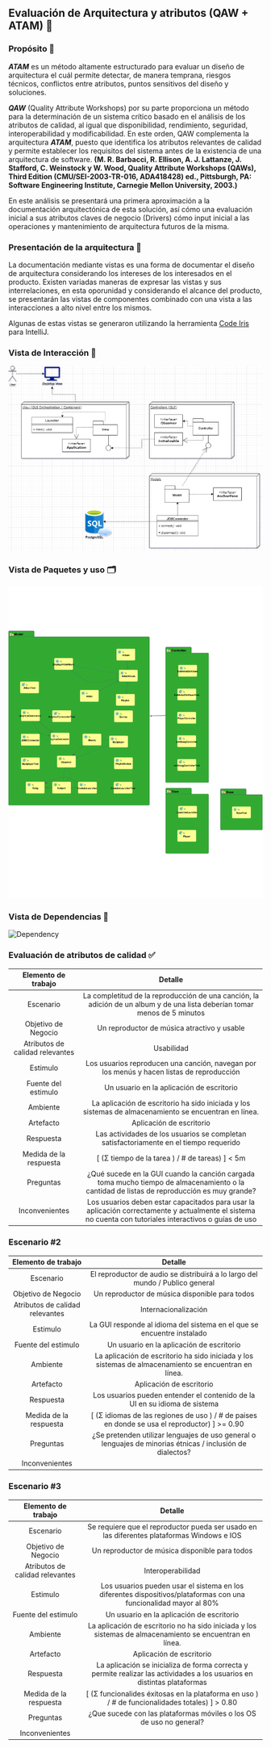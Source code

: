 ## Evaluación de Arquitectura y atributos (QAW + ATAM) 🏬

### Propósito 🔎

_**ATAM**_ es un método altamente estructurado para evaluar un diseño de arquitectura el cuál permite detectar, de manera temprana, riesgos técnicos, conflictos entre atributos, puntos sensitivos del diseño y soluciones.

_**QAW**_ (Quality Attribute Workshops) por su parte proporciona un método para la determinación de un sistema crítico basado   en   el análisis   de   los   atributos   de   calidad,   al   igual   que disponibilidad,  rendimiento,  seguridad,  interoperabilidad  y  modificabilidad.  En  este  orden, QAW  complementa  la  arquitectura  _**ATAM**_,  puesto  que  identifica  los  atributos  relevantes  de calidad   y   permite   establecer   los   requisitos   del   sistema   antes de la existencia de una arquitectura de software.
**(M.  R.  Barbacci,  R.  Ellison,  A.  J.  Lattanze,  J.  Stafford,  C.  Weinstock  y  W.  Wood,  Quality Attribute   Workshops   (QAWs),   Third   Edition   (CMU/SEI-2003-TR-016,   ADA418428)   ed., Pittsburgh, PA: Software Engineering Institute, Carnegie Mellon University, 2003.)**

En este análisis se presentará una primera aproximación a la documentación arquitectónica de esta solución, así cómo una evaluación inicial a sus atributos claves de negocio (Drivers) cómo input inicial a las operaciones y mantenimiento de arquitectura futuros de la misma. 

### Presentación de la arquitectura 🔨

La documentación mediante vistas es una forma de documentar el diseño de arquitectura considerando los intereses de los interesados en el producto. Existen variadas maneras de expresar las vistas y sus interrelaciones, en esta oporunidad y considerando el alcance del producto, se presentarán las vistas de componentes combinado con una vista a las interacciones a alto nivel entre los mismos. 

Algunas de estas vistas se generaron utilizando la herramienta  [Code Iris](https://plugins.jetbrains.com/plugin/7324-code-iris) para IntelliJ. 

### Vista de Interacción 🔄
![interaction.png](Resources/interaction.png)

### Vista de Paquetes y uso 🗂

![ModuleView.png](Resources/ModuleView.png)

### Vista de Dependencias 🔗

![Dependency](Resources/DependencyView.png)

### Evaluación de atributos de calidad ✅



|       Elemento de trabajo       |                                                                         Detalle                                                                          |
|:-------------------------------:|:--------------------------------------------------------------------------------------------------------------------------------------------------------:|
|            Escenario            |                La completitud de la reproducción de una canción, la adición de un album y de una lista deberían tomar menos de 5 minutos                 |
|       Objetivo de Negocio       |                                                       Un reproductor de música  atractivo y usable                                                       |
| Atributos de calidad relevantes |                                                                        Usabilidad                                                                        |
|            Estimulo             |                                Los usuarios reproducen una canción, navegan por los menús y hacen listas de reproducción                                 |
|       Fuente del estimulo       |                                                        Un usuario en la aplicación de escritorio                                                         |
|            Ambiente             |                          La aplicación de escritorio ha sido iniciada y los sistemas de almacenamiento se encuentran en línea.                           |
|            Artefacto            |                                                                 Aplicación de escritorio                                                                 |
|            Respuesta            |                                  Las actividades de los usuarios se completan satisfactoriamente en el tiempo requerido                                  |
|     Medida de la respuesta      |                                                     [ (Σ tiempo de la tarea ) / # de tareas) ] <  5m                                                     |
|            Preguntas            |        ¿Qué sucede en la GUI cuando la canción cargada toma mucho tiempo de almacenamiento o la cantidad de listas de reproducción es muy grande?        |
|         Inconvenientes          | Los usuarios deben estar capacitados para usar la aplicación correctamente y actualmente el sistema no cuenta con tutoriales interactivos o guías de uso |

### Escenario #2

|       Elemento de trabajo       |                                                  Detalle                                                  |
|:-------------------------------:|:---------------------------------------------------------------------------------------------------------:|
|            Escenario            |               El reproductor de audio se distribuirá a lo largo del mundo / Publico general               |
|       Objetivo de Negocio       |                              Un reproductor de música  disponible para todos                              |
| Atributos de calidad relevantes |                                           Internacionalización                                            |
|            Estimulo             |                  La GUI responde al idioma del sistema en el que se encuentre instalado                   |
|       Fuente del estimulo       |                                 Un usuario en la aplicación de escritorio                                 |
|            Ambiente             |   La aplicación de escritorio ha sido iniciada y los sistemas de almacenamiento se encuentran en línea.   |
|            Artefacto            |                                         Aplicación de escritorio                                          |
|            Respuesta            |                Los usuarios pueden entender el contenido de la UI en su idioma de sistema                 |
|     Medida de la respuesta      |      [ (Σ idiomas de las regiones de uso  ) / # de paises en donde se usa el reproductor) ] >= 0.90       |
|            Preguntas            | ¿Se pretenden utilizar lenguajes de uso general o lenguajes de minorias étnicas / inclusión de dialectos? |
|         Inconvenientes          |                                                                                                           |

### Escenario #3


|       Elemento de trabajo       |                                                         Detalle                                                          |
|:-------------------------------:|:------------------------------------------------------------------------------------------------------------------------:|
|            Escenario            |                Se requiere que el reproductor pueda ser usado en las diferentes plataformas Windows e IOS                |
|       Objetivo de Negocio       |                                     Un reproductor de música  disponible para todos                                      |
| Atributos de calidad relevantes |                                                    Interoperabilidad                                                     |
|            Estimulo             |    Los usuarios pueden usar el sistema en los diferentes dispositivos/plataformas con una funcionalidad mayor al 80%     |
|       Fuente del estimulo       |                                        Un usuario en la aplicación de escritorio                                         |
|            Ambiente             |         La aplicación de escritorio no ha sido iniciada y los sistemas de almacenamiento se encuentran en línea.         |
|            Artefacto            |                                                 Aplicación de escritorio                                                 |
|            Respuesta            | La aplicación se inicializa de forma correcta y permite realizar las actividades a los usuarios en distintas plataformas |
|     Medida de la respuesta      |              [ (Σ funcionalides éxitosas en la plataforma en uso ) / # de funcionalidades totales) ] > 0.80              |
|            Preguntas            |                           ¿Que sucede con las plataformas móviles o los OS de uso no general?                            |
|         Inconvenientes          |                                                                                                                          |
